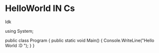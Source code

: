 # HelloWorld IN Cs
Idk 

using System;
					
public class Program
{
	public static void Main()
	{
		Console.WriteLine("Hello World :D ");
	}
}
